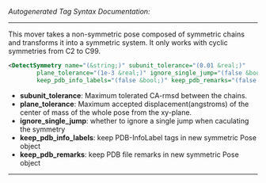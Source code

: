 <!-- THIS IS AN AUTOGENERATED FILE: Don't edit it directly, instead change the schema definition in the code itself. -->

_Autogenerated Tag Syntax Documentation:_

---
This mover takes a non-symmetric pose composed of symmetric chains and transforms it into a symmetric system. It only works with cyclic symmetries from C2 to C99.

```xml
<DetectSymmetry name="(&string;)" subunit_tolerance="(0.01 &real;)"
        plane_tolerance="(1e-3 &real;)" ignore_single_jump="(false &bool;)"
        keep_pdb_info_labels="(false &bool;)" keep_pdb_remarks="(false &bool;)" />
```

-   **subunit_tolerance**: Maximum tolerated CA-rmsd between the chains.
-   **plane_tolerance**: Maximum accepted displacement(angstroms) of the center of mass of the whole pose from the xy-plane.
-   **ignore_single_jump**: whether to ignore a single jump when caculating the symmetry
-   **keep_pdb_info_labels**: keep PDB-InfoLabel tags in new symmetric Pose object
-   **keep_pdb_remarks**: keep PDB file remarks in new symmetric Pose object

---
